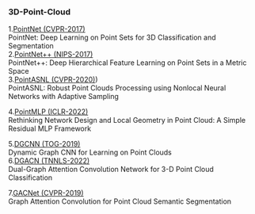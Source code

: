 ### 3D-Point-Cloud
1.[PointNet (CVPR-2017)](https://openaccess.thecvf.com/content_cvpr_2017/papers/Qi_PointNet_Deep_Learning_CVPR_2017_paper.pdf) </br>
PointNet: Deep Learning on Point Sets for 3D Classification and Segmentation </br>
2.[PointNet++ (NIPS-2017)](https://proceedings.neurips.cc/paper_files/paper/2017/file/d8bf84be3800d12f74d8b05e9b89836f-Paper.pdf) </br>
PointNet++: Deep Hierarchical Feature Learning on Point Sets in a Metric Space </br>
3.[PointASNL (CVPR-2020)](https://openaccess.thecvf.com/content_CVPR_2020/papers/Yan_PointASNL_Robust_Point_Clouds_Processing_Using_Nonlocal_Neural_Networks_With_CVPR_2020_paper.pdf)) </br>
PointASNL: Robust Point Clouds Processing using Nonlocal Neural Networks with Adaptive Sampling </br>

4.[PointMLP (ICLR-2022)](https://arxiv.org/pdf/2202.07123.pdf) </br>
Rethinking Network Design and Local Geometry in Point Cloud: A Simple Residual MLP Framework </br>

5.[DGCNN (TOG-2019)](https://dl.acm.org/doi/pdf/10.1145/3326362) </br>
Dynamic Graph CNN for Learning on Point Clouds </br>
6.[DGACN (TNNLS-2022)](https://www.researchgate.net/profile/Changqin-Huang/publication/359777102_Dual-Graph_Attention_Convolution_Network_for_3-D_Point_Cloud_Classification/links/62cd01743bbe636e0c56c343/Dual-Graph-Attention-Convolution-Network-for-3-D-Point-Cloud-Classification.pdf) </br>
Dual-Graph Attention Convolution Network for 3-D Point Cloud Classification </br>

7.[GACNet (CVPR-2019)](https://openaccess.thecvf.com/content_CVPR_2019/papers/Wang_Graph_Attention_Convolution_for_Point_Cloud_Semantic_Segmentation_CVPR_2019_paper.pdf) </br>
Graph Attention Convolution for Point Cloud Semantic Segmentation </br>
